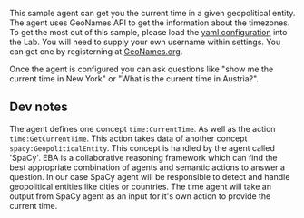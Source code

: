 This sample agent can get you the current time in a given geopolitical entity. The agent uses GeoNames API to get the information about the timezones.
To get the most out of this sample, please load the [yaml configuration](./CurrentTime.yaml) into the Lab. You will need to supply your own username within settings. You can get one by registerning at [GeoNames.org](https://www.geonames.org/).

Once the agent is configured you can ask questions like "show me the current time in New York" or "What is the current time in Austria?".

## Dev notes

The agent defines one concept `time:CurrentTime`. As well as the action `time:GetCurrentTime`.
This action takes data of another concept `spacy:GeopoliticalEntity`. This concept is handled by the agent called 'SpaCy'.
EBA is a collaborative reasoning framework which can find the best appropriate combination of agents and semantic actions to answer a question. In our case SpaCy agent will be responsible to detect and handle geopolitical entities like cities or countries. The time agent will take an output from SpaCy agent as an input for it's own action to provide the current time.
